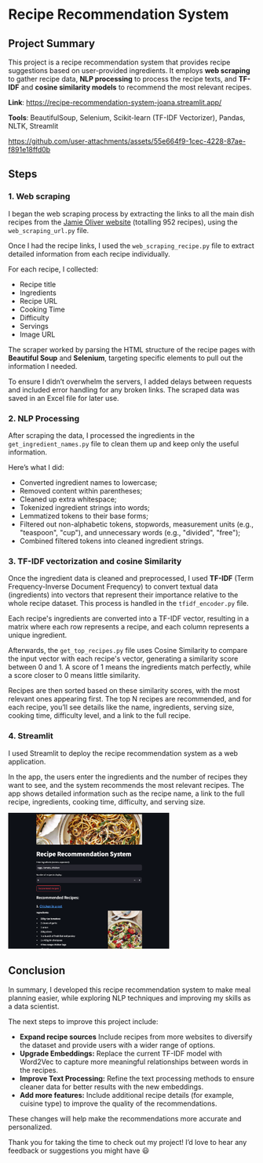 # Recipe Recommendation System

## Project Summary

This project is a recipe recommendation system that provides recipe suggestions based on user-provided ingredients. It employs **web scraping** to gather recipe data, **NLP processing** to process the recipe texts, and **TF-IDF** and **cosine similarity models** to recommend the most relevant recipes.

**Link**: https://recipe-recommendation-system-joana.streamlit.app/

**Tools**: BeautifulSoup, Selenium, Scikit-learn (TF-IDF Vectorizer), Pandas, NLTK, Streamlit

https://github.com/user-attachments/assets/55e664f9-1cec-4228-87ae-f891e18ffd0b


## Steps

### 1. Web scraping

I began the web scraping process by extracting the links to all the main dish recipes from the [Jamie Oliver website](https://www.jamieoliver.com/recipes/mains/) (totalling 952 recipes), using the `web_scraping_url.py` file.

Once I had the recipe links, I used the `web_scraping_recipe.py` file to extract detailed information from each recipe individually.

For each recipe, I collected:

- Recipe title
- Ingredients
- Recipe URL
- Cooking Time
- Difficulty
- Servings
- Image URL

The scraper worked by parsing the HTML structure of the recipe pages with **Beautiful Soup** and **Selenium**, targeting specific elements to pull out the information I needed.

To ensure I didn’t overwhelm the servers, I added delays between requests and included error handling for any broken links. The scraped data was saved in an Excel file for later use.

### 2. NLP Processing

After scraping the data, I processed the ingredients in the `get_ingredient_names.py` file to clean them up and keep only the useful information.

Here’s what I did:

- Converted ingredient names to lowercase;
- Removed content within parentheses;
- Cleaned up extra whitespace;
- Tokenized ingredient strings into words;
- Lemmatized tokens to their base forms;
- Filtered out non-alphabetic tokens, stopwords, measurement units (e.g., "teaspoon", "cup"), and unnecessary words (e.g., "divided", "free");
- Combined filtered tokens into cleaned ingredient strings.

### 3. TF-IDF vectorization and cosine Similarity

Once the ingredient data is cleaned and preprocessed, I used **TF-IDF** (Term Frequency-Inverse Document Frequency) to convert textual data (ingredients) into vectors that represent their importance relative to the whole recipe dataset. This process is handled in the `tfidf_encoder.py` file.

Each recipe's ingredients are converted into a TF-IDF vector, resulting in a matrix where each row represents a recipe, and each column represents a unique ingredient.

Afterwards, the `get_top_recipes.py` file uses Cosine Similarity to compare the input vector with each recipe's vector, generating a similarity score between 0 and 1. A score of 1 means the ingredients match perfectly, while a score closer to 0 means little similarity.

Recipes are then sorted based on these similarity scores, with the most relevant ones appearing first. The top N recipes are recommended, and for each recipe, you’ll see details like the name, ingredients, serving size, cooking time, difficulty level, and a link to the full recipe.

### 4. Streamlit

I used Streamlit to deploy the recipe recommendation system as a web application.

In the app, the users enter the ingredients and the number of recipes they want to see, and the system recommends the most relevant recipes. The app shows detailed information such as the recipe name, a link to the full recipe, ingredients, cooking time, difficulty, and serving size.

<img src="./docs/app-image.png" alt="App" width="65%"/>

## Conclusion

In summary, I developed this recipe recommendation system to make meal planning easier, while exploring NLP techniques and improving my skills as a data scientist.

The next steps to improve this project include:

- **Expand recipe sources** Include recipes from more websites to diversify the dataset and provide users with a wider range of options.
- **Upgrade Embeddings:** Replace the current TF-IDF model with Word2Vec to capture more meaningful relationships between words in the recipes.
- **Improve Text Processing:** Refine the text processing methods to ensure cleaner data for better results with the new embeddings.
- **Add more features:** Include additional recipe details (for example, cuisine type) to improve the quality of the recommendations.

These changes will help make the recommendations more accurate and personalized.

Thank you for taking the time to check out my project! I’d love to hear any feedback or suggestions you might have 😃
